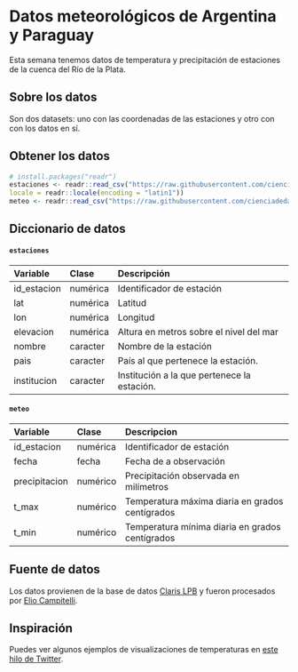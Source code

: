 # Datos meteorológicos de Argentina y Paraguay

Esta semana tenemos datos de temperatura y precipitación de estaciones de la cuenca del Río de la Plata.

## Sobre los datos

Son dos datasets: uno con las coordenadas de las estaciones y otro con con los datos en sí. 

## Obtener los datos

```r
# install.packages("readr")
estaciones <- readr::read_csv("https://raw.githubusercontent.com/cienciadedatos/datos-de-miercoles/master/datos/2019/2019-10-09/estaciones.csv",
locale = readr::locale(encoding = "latin1"))
meteo <- readr::read_csv("https://raw.githubusercontent.com/cienciadedatos/datos-de-miercoles/master/datos/2019/2019-10-09/meteo.csv")
```

## Diccionario de datos

#### `estaciones`

|Variable            |Clase    |Descripción         |
|:-------------------|:--------|:-------------------|
|id_estacion                  |numérica  | Identificador de estación |
|lat     | numérica  | Latitud |
|lon           |numérica  | Longitud |
|elevacion               |numérica  | Altura en metros sobre el nivel del mar|
| nombre | caracter | Nombre de la estación |
| pais | caracter | País al que pertenece la estación. |
| institucion | caracter | Institución a la que pertenece la estación. |


#### `meteo`

|Variable            |Clase    |Descripcion         |
|:-------------------|:--------|:-------------------|
|id_estacion                  |numérica  | Identificador de estación |
| fecha | fecha | Fecha de a observación |
| precipitacion | numérico | Precipitación observada en milímetros |
| t_max | numérico | Temperatura máxima diaria en grados centígrados |
| t_min | numérico | Temperatura mínima diaria en grados centígrados |

## Fuente de datos

Los datos provienen de la base de datos [Claris LPB](http://www.cima.fcen.uba.ar/ClarisLPB/) y fueron procesados por [Elio Campitelli](https://twitter.com/d_olivaw). 

## Inspiración
Puedes ver algunos ejemplos de visualizaciones de temperaturas en [este hilo de Twitter](https://twitter.com/anttilip/status/1133066933602050052).


